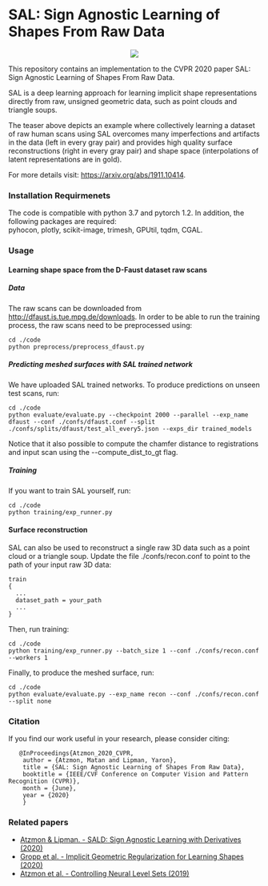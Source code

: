 # SAL: Sign Agnostic Learning of Shapes From Raw Data
<p align="center">
  <img src="teaser2.png"/>
</p>

This repository contains an implementation to the CVPR 2020 paper SAL: Sign Agnostic Learning of Shapes From Raw Data.

SAL is a deep learning approach for learning implicit shape representations directly from raw, unsigned geometric data, such as point clouds and triangle soups.

The teaser above depicts an example where collectively learning a dataset of raw human scans using SAL overcomes many imperfections and artifacts in the data (left in every gray pair) and provides high quality surface reconstructions (right in every gray pair) and shape space (interpolations of latent representations are in gold).

For more details visit: https://arxiv.org/abs/1911.10414.

### Installation Requirmenets
The code is compatible with python 3.7 and pytorch 1.2. In addition, the following packages are required:  
pyhocon, plotly, scikit-image, trimesh, GPUtil, tqdm, CGAL.

### Usage
#### Learning shape space from the D-Faust dataset raw scans

##### Data
The raw scans can be downloaded from http://dfaust.is.tue.mpg.de/downloads.
In order to be able to run the training process, the raw scans need to be preprocessed using:

```
cd ./code
python preprocess/preprocess_dfaust.py 
```

##### Predicting meshed surfaces with SAL trained network
We have uploaded SAL trained networks. To produce predictions on unseen test scans, run:
```
cd ./code
python evaluate/evaluate.py --checkpoint 2000 --parallel --exp_name dfaust --conf ./confs/dfaust.conf --split ./confs/splits/dfaust/test_all_every5.json --exps_dir trained_models
```

Notice that it also possible to compute the chamfer distance to registrations and input scan using the --compute_dist_to_gt flag.

##### Training
If you want to train SAL yourself, run:
```
cd ./code
python training/exp_runner.py
```

#### Surface reconstruction
SAL can also be used to reconstruct a single raw 3D data such as a point cloud or a triangle soup. Update the file ./confs/recon.conf to point to the path of your input raw 3D data:
```
train
{
  ...
  dataset_path = your_path
  ...
}
```
Then, run training:
```
cd ./code
python training/exp_runner.py --batch_size 1 --conf ./confs/recon.conf --workers 1 
```
Finally, to produce the meshed surface, run:
```
cd ./code
python evaluate/evaluate.py --exp_name recon --conf ./confs/recon.conf --split none
```

### Citation
If you find our work useful in your research, please consider citing:

       @InProceedings{Atzmon_2020_CVPR,
		author = {Atzmon, Matan and Lipman, Yaron},
		title = {SAL: Sign Agnostic Learning of Shapes From Raw Data},
		booktitle = {IEEE/CVF Conference on Computer Vision and Pattern Recognition (CVPR)},
		month = {June},
		year = {2020}
		}
		
### Related papers
* [Atzmon & Lipman. - SALD: Sign Agnostic Learning with Derivatives (2020)](https://arxiv.org/abs/2006.05400)
* [Gropp et al. - Implicit Geometric Regularization for Learning Shapes (2020)](https://arxiv.org/abs/2002.10099)
* [Atzmon et al. - Controlling Neural Level Sets (2019)](https://arxiv.org/abs/1905.11911)
	
